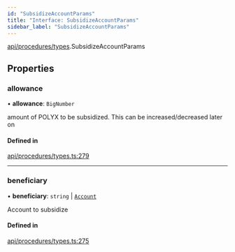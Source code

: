 ```yaml
---
id: "SubsidizeAccountParams"
title: "Interface: SubsidizeAccountParams"
sidebar_label: "SubsidizeAccountParams"
---
```


[api/procedures/types](../../../../../modules/API/Procedures/Types/Types.md).SubsidizeAccountParams

## Properties

### allowance

• **allowance**: `BigNumber`

amount of POLYX to be subsidized. This can be increased/decreased later on

#### Defined in

[api/procedures/types.ts:279](https://github.com/PolymeshAssociation/polymesh-sdk/blob/2c78f6c34/src/api/procedures/types.ts#L279)

___

### beneficiary

• **beneficiary**: `string` \| [`Account`](../../../../../classes/API/Entities/Account/Account.md)

Account to subsidize

#### Defined in

[api/procedures/types.ts:275](https://github.com/PolymeshAssociation/polymesh-sdk/blob/2c78f6c34/src/api/procedures/types.ts#L275)
